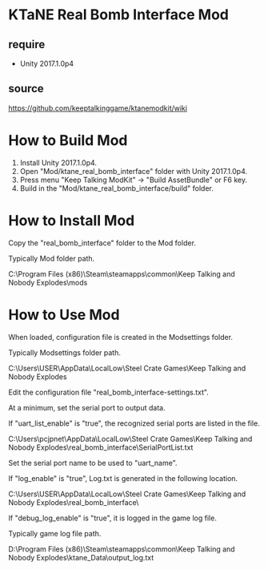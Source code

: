 # KTaNE Real Bomb Interface Mod


## require
 - Unity 2017.1.0p4


## source
https://github.com/keeptalkinggame/ktanemodkit/wiki


# How to Build Mod

1. Install Unity 2017.1.0p4.
2. Open "Mod/ktane_real_bomb_interface" folder with Unity 2017.1.0p4.
3. Press menu "Keep Talking ModKit" -> "Build AssetBundle" or F6 key.
4. Build in the "Mod/ktane_real_bomb_interface/build" folder.


# How to Install Mod

Copy the "real_bomb_interface" folder to the Mod folder.

Typically Mod folder path.

C:\Program Files (x86)\Steam\steamapps\common\Keep Talking and Nobody Explodes\mods


# How to Use Mod

When loaded, configuration file is created in the Modsettings folder.

Typically Modsettings folder path.

C:\Users\USER\AppData\LocalLow\Steel Crate Games\Keep Talking and Nobody Explodes

Edit the configuration file "real_bomb_interface-settings.txt".

At a minimum, set the serial port to output data.

If "uart_list_enable" is "true", the recognized serial ports are listed in the file.

C:\Users\pcjpnet\AppData\LocalLow\Steel Crate Games\Keep Talking and Nobody Explodes\real_bomb_interface\SerialPortList.txt

Set the serial port name to be used to "uart_name".


If "log_enable" is "true", Log.txt is generated in the following location.

C:\Users\USER\AppData\LocalLow\Steel Crate Games\Keep Talking and Nobody Explodes\real_bomb_interface\


If "debug_log_enable" is "true", it is logged in the game log file.

Typically game log file path.

D:\Program Files (x86)\Steam\steamapps\common\Keep Talking and Nobody Explodes\ktane_Data\output_log.txt


